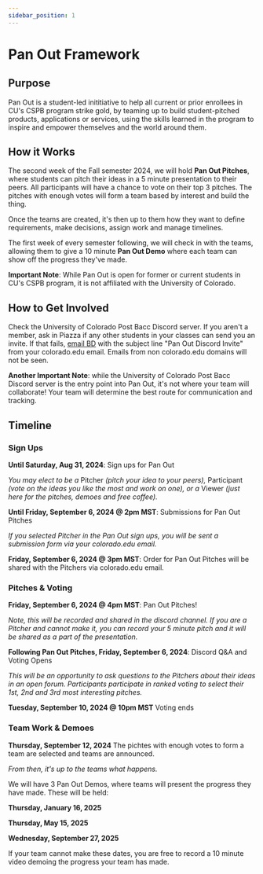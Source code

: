 ```yaml
---
sidebar_position: 1
---
```


# Pan Out Framework

## Purpose

Pan Out is a student-led inititiative to help all current or prior enrollees in CU's CSPB program strike gold, by teaming up to build student-pitched products, applications or services, using the skills learned in the program to inspire and empower themselves and the world around them.

## How it Works

The second week of the Fall semester 2024, we will hold **Pan Out Pitches**, where students can pitch their ideas in a 5 minute presentation to their peers. All participants will have a chance to vote on their top 3 pitches. The pitches with enough votes will form a team based by interest and build the thing.

Once the teams are created, it's then up to them how they want to define requirements, make decisions, assign work and manage timelines. 

The first week of every semester following, we will check in with the teams, allowing them to give a 10 minute **Pan Out Demo** where each team can show off the progress they've made.

**Important Note**: While Pan Out is open for former or current students in CU's CSPB program, it is not affiliated with the University of Colorado.

## How to Get Involved

Check the University of Colorado Post Bacc Discord server. If you aren't a member, ask in Piazza if any other students in your classes can send you an invite. If that fails, [email BD](mailto:beti7384@colorado.edu) with the subject line "Pan Out Discord Invite" from your colorado.edu email. Emails from non colorado.edu domains will not be seen.

**Another Important Note**: while the University of Colorado Post Bacc Discord server is the entry point into Pan Out, it's not where your team will collaborate! Your team will determine the best route for communication and tracking.


## Timeline

### Sign Ups
**Until Saturday, Aug 31, 2024**: Sign ups for Pan Out

_You may elect to be a_ Pitcher _(pitch your idea to your peers),_ Participant _(vote on the ideas you like the most and work on one), or a_ Viewer _(just here for the pitches, demoes and free coffee)._

**Until Friday, September 6, 2024 @ 2pm MST**: Submissions for Pan Out Pitches

_If you selected Pitcher in the Pan Out sign ups, you will be sent a submission form via your colorado.edu email._

**Friday, September 6, 2024 @ 3pm MST**: Order for Pan Out Pitches will be shared with the Pitchers via colorado.edu email.


### Pitches & Voting
**Friday, September 6, 2024 @ 4pm MST**: Pan Out Pitches!

_Note, this will be recorded and shared in the discord channel. If you are a Pitcher and cannot make it, you can record your 5 minute pitch and it will be shared as a part of the presentation._

**Following Pan Out Pitches, Friday, September 6, 2024**: Discord Q&A and Voting Opens

_This will be an opportunity to ask questions to the Pitchers about their ideas in an open forum. Participants participate in ranked voting to select their 1st, 2nd and 3rd most interesting pitches._

**Tuesday, September 10, 2024 @ 10pm MST** Voting ends

### Team Work & Demoes
**Thursday, September 12, 2024** The pichtes with enough votes to form a team are selected and teams are announced.

_From then, it's up to the teams what happens._

We will have 3 Pan Out Demos, where teams will present the progress they have made. These will be held:

**Thursday, January 16, 2025**

**Thursday, May 15, 2025**

**Wednesday, September 27, 2025**

If your team cannot make these dates, you are free to record a 10 minute video demoing the progress your team has made.

